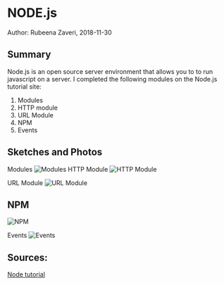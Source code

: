 #  NODE.js

Author: Rubeena Zaveri, 2018-11-30

## Summary

Node.js is an open source server environment that allows you to to run javascript on a server.
I completed the following modules on the Node.js tutorial site:
1. Modules
2. HTTP module
3. URL Module
4. NPM
5. Events

## Sketches and Photos
Modules
![Modules](https://i.imgur.com/8dsnKFD.png)
HTTP Module
![HTTP Module](https://i.imgur.com/SKNfWEf.png)

URL Module
![URL Module](https://i.imgur.com/CoPKNuM.png)

## NPM
![NPM](https://i.imgur.com/1kkRZgf.png)

Events
![Events](https://i.imgur.com/7dmicvp.png)

## Sources:
[Node tutorial](https://www.w3schools.com/nodejs/default.asp)

